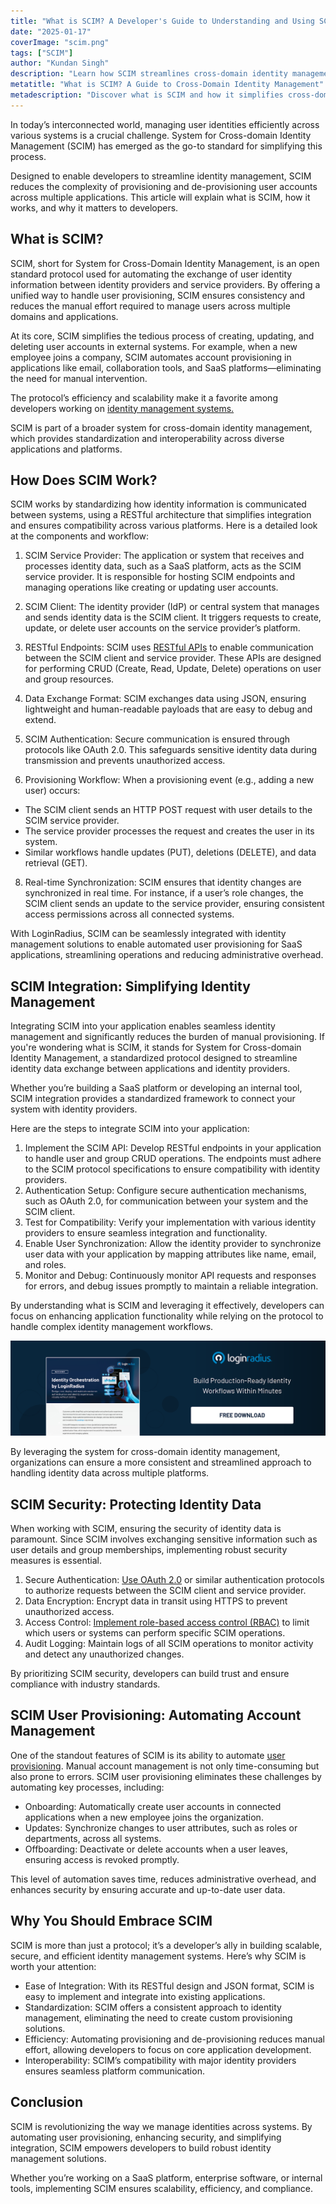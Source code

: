 ```yaml
---
title: "What is SCIM? A Developer's Guide to Understanding and Using SCIM"
date: "2025-01-17"
coverImage: "scim.png"
tags: ["SCIM"]
author: "Kundan Singh"
description: "Learn how SCIM streamlines cross-domain identity management, automates user provisioning, and ensures secure integration for modern applications."
metatitle: "What is SCIM? A Guide to Cross-Domain Identity Management"
metadescription: "Discover what is SCIM and how it simplifies cross-domain identity management. Learn about SCIM integration, user provisioning, security, and its importance."
---
```


In today’s interconnected world, managing user identities efficiently across various systems is a crucial challenge. System for Cross-domain Identity Management (SCIM) has emerged as the go-to standard for simplifying this process.

Designed to enable developers to streamline identity management, SCIM reduces the complexity of provisioning and de-provisioning user accounts across multiple applications. This article will explain what is SCIM, how it works, and why it matters to developers.

## What is SCIM?

SCIM, short for System for Cross-Domain Identity Management, is an open standard protocol used for automating the exchange of user identity information between identity providers and service providers. By offering a unified way to handle user provisioning, SCIM ensures consistency and reduces the manual effort required to manage users across multiple domains and applications.

At its core, SCIM simplifies the tedious process of creating, updating, and deleting user accounts in external systems. For example, when a new employee joins a company, SCIM automates account provisioning in applications like email, collaboration tools, and SaaS platforms—eliminating the need for manual intervention.

The protocol’s efficiency and scalability make it a favorite among developers working on [identity management systems.](https://www.loginradius.com/)

SCIM is part of a broader system for cross-domain identity management, which provides standardization and interoperability across diverse applications and platforms.

## How Does SCIM Work?

SCIM works by standardizing how identity information is communicated between systems, using a RESTful architecture that simplifies integration and ensures compatibility across various platforms. Here is a detailed look at the components and workflow:
1.  SCIM Service Provider: The application or system that receives and processes identity data, such as a SaaS platform, acts as the SCIM service provider. It is responsible for hosting SCIM endpoints and managing operations like creating or updating user accounts.    
2.  SCIM Client: The identity provider (IdP) or central system that manages and sends identity data is the SCIM client. It triggers requests to create, update, or delete user accounts on the service provider’s platform.    
3.  RESTful Endpoints: SCIM uses [RESTful APIs](https://www.loginradius.com/docs/authentication/quick-start/standard-login/) to enable communication between the SCIM client and service provider. These APIs are designed for performing CRUD (Create, Read, Update, Delete) operations on user and group resources.    
4.  Data Exchange Format: SCIM exchanges data using JSON, ensuring lightweight and human-readable payloads that are easy to debug and extend.    
5.  SCIM Authentication: Secure communication is ensured through protocols like OAuth 2.0. This safeguards sensitive identity data during transmission and prevents unauthorized access.
    
6.  Provisioning Workflow: When a provisioning event (e.g., adding a new user) occurs:
  -   The SCIM client sends an HTTP POST request with user details to the SCIM service provider.
  -   The service provider processes the request and creates the user in its system.
  -   Similar workflows handle updates (PUT), deletions (DELETE), and data retrieval (GET).
8.  Real-time Synchronization: SCIM ensures that identity changes are synchronized in real time. For instance, if a user’s role changes, the SCIM client sends an update to the service provider, ensuring consistent access permissions across all connected systems.
    

With LoginRadius, SCIM can be seamlessly integrated with identity management solutions to enable automated user provisioning for SaaS applications, streamlining operations and reducing administrative overhead.

## SCIM Integration: Simplifying Identity Management

Integrating SCIM into your application enables seamless identity management and significantly reduces the burden of manual provisioning. If you're wondering what is SCIM, it stands for System for Cross-domain Identity Management, a standardized protocol designed to streamline identity data exchange between applications and identity providers.

Whether you’re building a SaaS platform or developing an internal tool, SCIM integration provides a standardized framework to connect your system with identity providers.

Here are the steps to integrate SCIM into your application:

 1.  Implement the SCIM API: Develop RESTful endpoints in your application to handle user and group CRUD operations. The endpoints must adhere to the SCIM protocol specifications to ensure  compatibility with identity providers.    
 2.  Authentication Setup: Configure secure authentication mechanisms, such as OAuth 2.0, for communication between your system and the SCIM client.    
 3.  Test for Compatibility: Verify your implementation with various identity providers to ensure seamless integration and functionality.    
 4.  Enable User Synchronization: Allow the identity provider to synchronize user data with your application by mapping attributes like name, email, and roles.    
 5.  Monitor and Debug: Continuously monitor API requests and responses for errors, and debug issues promptly to maintain a reliable integration.
    

By understanding what is SCIM and leveraging it effectively, developers can focus on enhancing application functionality while relying on the protocol to handle complex identity management workflows.

[![identity orchestration workflow](cta.png)](https://www.loginradius.com/resource/datasheet/identity-orchestration-workflow/)

By leveraging the system for cross-domain identity management, organizations can ensure a more consistent and streamlined approach to handling identity data across multiple platforms.

## SCIM Security: Protecting Identity Data

When working with SCIM, ensuring the security of identity data is paramount. Since SCIM involves exchanging sensitive information such as user details and group memberships, implementing robust security measures is essential.

 1.  Secure Authentication: [Use OAuth 2.0](https://www.loginradius.com/blog/engineering/oauth2/) or similar authentication protocols to authorize requests between the SCIM client and service  provider.
 2.  Data Encryption: Encrypt data in transit using HTTPS to prevent unauthorized access.  
 3.  Access Control: [Implement role-based access control (RBAC)](https://www.loginradius.com/blog/identity/securing-gen-ai-rbac-implementation/) to limit which users or systems can perform  specific SCIM operations.    
 4.  Audit Logging: Maintain logs of all SCIM operations to monitor activity and detect any unauthorized changes.
    

By prioritizing SCIM security, developers can build trust and ensure compliance with industry standards.

## SCIM User Provisioning: Automating Account Management

One of the standout features of SCIM is its ability to automate [user provisioning](https://www.loginradius.com/provisioning/). Manual account management is not only time-consuming but also prone to errors. SCIM user provisioning eliminates these challenges by automating key processes, including:

 -   Onboarding: Automatically create user accounts in connected applications when a new employee joins the organization.
 -   Updates: Synchronize changes to user attributes, such as roles or departments, across all systems.
 -   Offboarding: Deactivate or delete accounts when a user leaves, ensuring access is revoked promptly.
    

This level of automation saves time, reduces administrative overhead, and enhances security by ensuring accurate and up-to-date user data.

## Why You Should Embrace SCIM

SCIM is more than just a protocol; it’s a developer’s ally in building scalable, secure, and efficient identity management systems. Here’s why SCIM is worth your attention:

 -   Ease of Integration: With its RESTful design and JSON format, SCIM is easy to implement and integrate into existing applications.
 -   Standardization: SCIM offers a consistent approach to identity management, eliminating the need to create custom provisioning solutions.
 -   Efficiency: Automating provisioning and de-provisioning reduces manual effort, allowing developers to focus on core application development.
 -   Interoperability: SCIM’s compatibility with major identity providers ensures seamless platform communication.
    

## Conclusion

SCIM is revolutionizing the way we manage identities across systems. By automating user provisioning, enhancing security, and simplifying integration, SCIM empowers developers to build robust identity management solutions.

Whether you’re working on a SaaS platform, enterprise software, or internal tools, implementing SCIM ensures scalability, efficiency, and compliance.